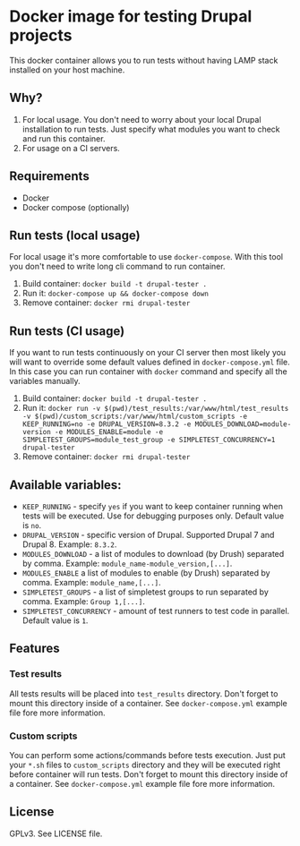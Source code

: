 # Docker image for testing Drupal projects
This docker container allows you to run tests without having LAMP stack installed on your host machine.

## Why?
1. For local usage. You don't need to worry about your local Drupal installation to run tests. Just specify what modules you want to check and run this container.
2. For usage on a CI servers.

## Requirements
 * Docker
 * Docker compose (optionally)

## Run tests (local usage)
For local usage it's more comfortable to use `docker-compose`. With this tool you don't need to write long cli command to run container.

1. Build container: `docker build -t drupal-tester .`
2. Run it: `docker-compose up && docker-compose down`
3. Remove container: `docker rmi drupal-tester`

## Run tests (CI usage)
If you want to run tests continuously on your CI server then most likely you will want to override some default values defined in `docker-compose.yml` file. In this case you can run container with `docker` command and specify all the variables manually.

1. Build container: `docker build -t drupal-tester .`
2. Run it: `docker run -v $(pwd)/test_results:/var/www/html/test_results -v $(pwd)/custom_scripts:/var/www/html/custom_scripts -e KEEP_RUNNING=no -e DRUPAL_VERSION=8.3.2 -e MODULES_DOWNLOAD=module-version -e MODULES_ENABLE=module -e SIMPLETEST_GROUPS=module_test_group -e SIMPLETEST_CONCURRENCY=1 drupal-tester`
3. Remove container: `docker rmi drupal-tester`

## Available variables:

 * `KEEP_RUNNING` - specify `yes` if you want to keep container running when tests will be executed. Use for debugging purposes only. Default value is `no`.
 * `DRUPAL_VERSION` - specific version of Drupal. Supported Drupal 7 and Drupal 8. Example: `8.3.2`.
 * `MODULES_DOWNLOAD` - a list of modules to download (by Drush) separated by comma. Example: `module_name-module_version,[...]`.
 * `MODULES_ENABLE` a list of modules to enable (by Drush) separated by comma. Example: `module_name,[...]`.
 * `SIMPLETEST_GROUPS` - a list of simpletest groups to run separated by comma. Example: `Group 1,[...]`.
 * `SIMPLETEST_CONCURRENCY` - amount of test runners to test code in parallel. Default value is `1`.

## Features
### Test results
All tests results will be placed into `test_results` directory. Don't forget to mount this directory inside of a container. See `docker-compose.yml` example file fore more information.

### Custom scripts
You can perform some actions/commands before tests execution. Just put your `*.sh` files to `custom_scripts` directory and they will be executed right before container will run tests. Don't forget to mount this directory inside of a container. See `docker-compose.yml` example file fore more information.

## License
GPLv3. See LICENSE file.
